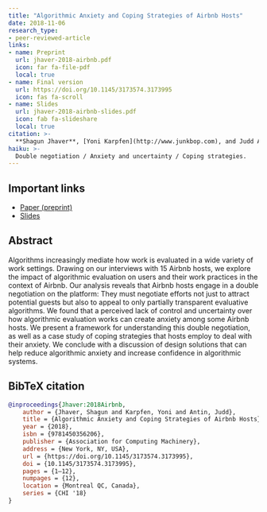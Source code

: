 ```yaml
---
title: "Algorithmic Anxiety and Coping Strategies of Airbnb Hosts"
date: 2018-11-06
research_type: 
- peer-reviewed-article
links:
- name: Preprint
  url: jhaver-2018-airbnb.pdf
  icon: far fa-file-pdf
  local: true
- name: Final version
  url: https://doi.org/10.1145/3173574.3173995
  icon: fas fa-scroll
- name: Slides
  url: jhaver-2018-airbnb-slides.pdf
  icon: fab fa-slideshare
  local: true    
citation: >-
  **Shagun Jhaver**, [Yoni Karpfen](http://www.junkbop.com), and Judd Antin (2018), “Algorithmic Anxiety and Coping Strategies of Airbnb Hosts,” *In Proceedings of the 2018 CHI Conference on Human Factors in Computing Systems (CHI '18)*. Association for Computing Machinery, New York, NY, USA, Paper 421, 1–12. DOI: [`10.1145/3173574.3173995`](https://doi.org/10.1145/3173574.3173995) 
haiku: >-
  Double negotiation / Anxiety and uncertainty / Coping strategies.
---
```


## Important links

- [Paper (preprint)](jhaver-2018-airbnb.pdf)
- [Slides](jhaver-2018-airbnb-slides.pdf)

## Abstract

Algorithms increasingly mediate how work is evaluated in a wide variety of work settings. Drawing on our interviews with 15 Airbnb hosts, we explore the impact of algorithmic evaluation on users and their work practices in the context of Airbnb. Our analysis reveals that Airbnb hosts engage in a double negotiation on the platform: They must negotiate efforts not just to attract potential guests but also to appeal to only partially transparent evaluative algorithms. We found that a perceived lack of control and uncertainty over how algorithmic evaluation works can create anxiety among some Airbnb hosts. We present a framework for understanding this double negotiation, as well as a case study of coping strategies that hosts employ to deal with their anxiety. We conclude with a discussion of design solutions that can help reduce algorithmic anxiety and increase confidence in algorithmic systems.

## BibTeX citation

```bibtex
@inproceedings{Jhaver:2018Airbnb,
	author = {Jhaver, Shagun and Karpfen, Yoni and Antin, Judd},
	title = {Algorithmic Anxiety and Coping Strategies of Airbnb Hosts},
	year = {2018},
	isbn = {9781450356206},
	publisher = {Association for Computing Machinery},
	address = {New York, NY, USA},
	url = {https://doi.org/10.1145/3173574.3173995},
	doi = {10.1145/3173574.3173995},
	pages = {1–12},
	numpages = {12},
	location = {Montreal QC, Canada},
	series = {CHI '18}
}
```
